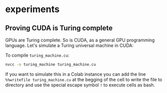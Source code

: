 # experiments

## Proving CUDA is Turing complete
GPUs are Turing complete. So is CUDA, as a general GPU programming language. Let's simulate a Turing universal machine in CUDA:

To compile `turing_machine.cu`:
```bash
nvcc -o turing_machine turing_machine.cu
```

If you want to simulate this in a Colab instance you can add the line `%%writefile turing_machine.cu` at the begging of the cell to write the file to directory and use the special escape symbol `!` to execute cells as bash.
